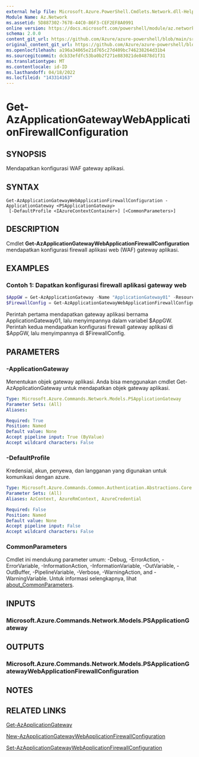 ```yaml
---
external help file: Microsoft.Azure.PowerShell.Cmdlets.Network.dll-Help.xml
Module Name: Az.Network
ms.assetid: 5D887302-7678-44C0-86F3-CEF2EF8A0991
online version: https://docs.microsoft.com/powershell/module/az.network/get-azapplicationgatewaywebapplicationfirewallconfiguration
schema: 2.0.0
content_git_url: https://github.com/Azure/azure-powershell/blob/main/src/Network/Network/help/Get-AzApplicationGatewayWebApplicationFirewallConfiguration.md
original_content_git_url: https://github.com/Azure/azure-powershell/blob/main/src/Network/Network/help/Get-AzApplicationGatewayWebApplicationFirewallConfiguration.md
ms.openlocfilehash: a196a34065e21d765c27d409bc746238264d31b4
ms.sourcegitcommit: dcb33efdfc53ba0b2f271e883021de84878d1f31
ms.translationtype: MT
ms.contentlocale: id-ID
ms.lasthandoff: 04/18/2022
ms.locfileid: "143314163"
---
```

# Get-AzApplicationGatewayWebApplicationFirewallConfiguration

## SYNOPSIS
Mendapatkan konfigurasi WAF gateway aplikasi.

## SYNTAX

```
Get-AzApplicationGatewayWebApplicationFirewallConfiguration -ApplicationGateway <PSApplicationGateway>
 [-DefaultProfile <IAzureContextContainer>] [<CommonParameters>]
```

## DESCRIPTION
Cmdlet **Get-AzApplicationGatewayWebApplicationFirewallConfiguration** mendapatkan konfigurasi firewall aplikasi web (WAF) gateway aplikasi.

## EXAMPLES

### Contoh 1: Dapatkan konfigurasi firewall aplikasi gateway web
```powershell
$AppGW = Get-AzApplicationGateway -Name "ApplicationGateway01" -ResourceGroupName "ResourceGroup01"
$FirewallConfig = Get-AzApplicationGatewayWebApplicationFirewallConfiguration -ApplicationGateway $AppGW
```

Perintah pertama mendapatkan gateway aplikasi bernama ApplicationGateway01, lalu menyimpannya dalam variabel $AppGW.
Perintah kedua mendapatkan konfigurasi firewall gateway aplikasi di $AppGW, lalu menyimpannya di $FirewallConfig.

## PARAMETERS

### -ApplicationGateway
Menentukan objek gateway aplikasi.
Anda bisa menggunakan cmdlet Get-AzApplicationGateway untuk mendapatkan objek gateway aplikasi.

```yaml
Type: Microsoft.Azure.Commands.Network.Models.PSApplicationGateway
Parameter Sets: (All)
Aliases:

Required: True
Position: Named
Default value: None
Accept pipeline input: True (ByValue)
Accept wildcard characters: False
```

### -DefaultProfile
Kredensial, akun, penyewa, dan langganan yang digunakan untuk komunikasi dengan azure.

```yaml
Type: Microsoft.Azure.Commands.Common.Authentication.Abstractions.Core.IAzureContextContainer
Parameter Sets: (All)
Aliases: AzContext, AzureRmContext, AzureCredential

Required: False
Position: Named
Default value: None
Accept pipeline input: False
Accept wildcard characters: False
```

### CommonParameters
Cmdlet ini mendukung parameter umum: -Debug, -ErrorAction, -ErrorVariable, -InformationAction, -InformationVariable, -OutVariable, -OutBuffer, -PipelineVariable, -Verbose, -WarningAction, and -WarningVariable. Untuk informasi selengkapnya, lihat [about_CommonParameters](http://go.microsoft.com/fwlink/?LinkID=113216).

## INPUTS

### Microsoft.Azure.Commands.Network.Models.PSApplicationGateway

## OUTPUTS

### Microsoft.Azure.Commands.Network.Models.PSApplicationGatewayWebApplicationFirewallConfiguration

## NOTES

## RELATED LINKS

[Get-AzApplicationGateway](./Get-AzApplicationGateway.md)

[New-AzApplicationGatewayWebApplicationFirewallConfiguration](./New-AzApplicationGatewayWebApplicationFirewallConfiguration.md)

[Set-AzApplicationGatewayWebApplicationFirewallConfiguration](./Set-AzApplicationGatewayWebApplicationFirewallConfiguration.md)


